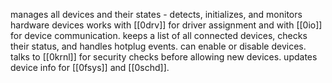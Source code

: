 manages all devices and their states - detects, initializes, and monitors hardware devices
works with [[0drv]] for driver assignment and with [[0io]] for device communication. keeps a list of all connected devices, checks their status, and handles hotplug events. can enable or disable devices. talks to [[0krnl]] for security checks before allowing new devices. updates device info for [[0fsys]] and [[0schd]].
